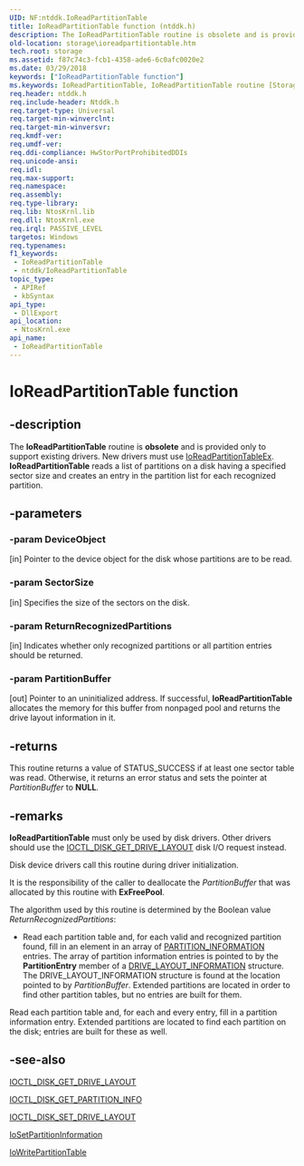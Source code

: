 ```yaml
---
UID: NF:ntddk.IoReadPartitionTable
title: IoReadPartitionTable function (ntddk.h)
description: The IoReadPartitionTable routine is obsolete and is provided only to support existing drivers.
old-location: storage\ioreadpartitiontable.htm
tech.root: storage
ms.assetid: f87c74c3-fcb1-4358-ade6-6c0afc0020e2
ms.date: 03/29/2018
keywords: ["IoReadPartitionTable function"]
ms.keywords: IoReadPartitionTable, IoReadPartitionTable routine [Storage Devices], ntddk/IoReadPartitionTable, rtns-disk_9a43d91f-cbb5-4747-bfa9-66da170b0864.xml, storage.ioreadpartitiontable
req.header: ntddk.h
req.include-header: Ntddk.h
req.target-type: Universal
req.target-min-winverclnt: 
req.target-min-winversvr: 
req.kmdf-ver: 
req.umdf-ver: 
req.ddi-compliance: HwStorPortProhibitedDDIs
req.unicode-ansi: 
req.idl: 
req.max-support: 
req.namespace: 
req.assembly: 
req.type-library: 
req.lib: NtosKrnl.lib
req.dll: NtosKrnl.exe
req.irql: PASSIVE_LEVEL
targetos: Windows
req.typenames: 
f1_keywords:
 - IoReadPartitionTable
 - ntddk/IoReadPartitionTable
topic_type:
 - APIRef
 - kbSyntax
api_type:
 - DllExport
api_location:
 - NtosKrnl.exe
api_name:
 - IoReadPartitionTable
---
```


# IoReadPartitionTable function


## -description

The <b>IoReadPartitionTable</b> routine is <b>obsolete</b> and is provided only to support existing drivers. New drivers must use <a href="/windows-hardware/drivers/ddi/ntddk/nf-ntddk-ioreadpartitiontableex">IoReadPartitionTableEx</a>. <b>IoReadPartitionTable</b> reads a list of partitions on a disk having a specified sector size and creates an entry in the partition list for each recognized partition.

## -parameters

### -param DeviceObject 

[in]
Pointer to the device object for the disk whose partitions are to be read.

### -param SectorSize 

[in]
Specifies the size of the sectors on the disk.

### -param ReturnRecognizedPartitions 

[in]
Indicates whether only recognized partitions or all partition entries should be returned.

### -param PartitionBuffer 

[out]
Pointer to an uninitialized address. If successful, <b>IoReadPartitionTable</b> allocates the memory for this buffer from nonpaged pool and returns the drive layout information in it.

## -returns

This routine returns a value of STATUS_SUCCESS if at least one sector table was read. Otherwise, it returns an error status and sets the pointer at <i>PartitionBuffer</i> to <b>NULL</b>.

## -remarks

<b>IoReadPartitionTable</b> must only be used by disk drivers. Other drivers should use the <a href="/windows-hardware/drivers/ddi/ntdddisk/ni-ntdddisk-ioctl_disk_get_drive_layout">IOCTL_DISK_GET_DRIVE_LAYOUT</a> disk I/O request instead.

Disk device drivers call this routine during driver initialization.

It is the responsibility of the caller to deallocate the <i>PartitionBuffer</i> that was allocated by this routine with <b>ExFreePool</b>.

The algorithm used by this routine is determined by the Boolean value <i>ReturnRecognizedPartitions</i>:

<ul>
<li>
Read each partition table and, for each valid and recognized partition found, fill in an element in an array of <a href="/windows-hardware/drivers/ddi/ntdddisk/ns-ntdddisk-_partition_information">PARTITION_INFORMATION</a> entries. The array of partition information entries is pointed to by the <b>PartitionEntry</b> member of a <a href="/windows-hardware/drivers/ddi/ntdddisk/ns-ntdddisk-_drive_layout_information">DRIVE_LAYOUT_INFORMATION</a> structure. The DRIVE_LAYOUT_INFORMATION structure is found at the location pointed to by <i>PartitionBuffer</i>. Extended partitions are located in order to find other partition tables, but no entries are built for them.

</li>
</ul>
Read each partition table and, for each and every entry, fill in a partition information entry. Extended partitions are located to find each partition on the disk; entries are built for these as well.

## -see-also

<a href="/windows-hardware/drivers/ddi/ntdddisk/ni-ntdddisk-ioctl_disk_get_drive_layout">IOCTL_DISK_GET_DRIVE_LAYOUT</a>



<a href="/windows-hardware/drivers/ddi/ntdddisk/ni-ntdddisk-ioctl_disk_get_partition_info">IOCTL_DISK_GET_PARTITION_INFO</a>



<a href="/windows-hardware/drivers/ddi/ntdddisk/ni-ntdddisk-ioctl_disk_set_drive_layout">IOCTL_DISK_SET_DRIVE_LAYOUT</a>



<a href="/windows-hardware/drivers/ddi/ntddk/nf-ntddk-iosetpartitioninformation">IoSetPartitionInformation</a>



<a href="/windows-hardware/drivers/ddi/ntddk/nf-ntddk-iowritepartitiontable">IoWritePartitionTable</a>